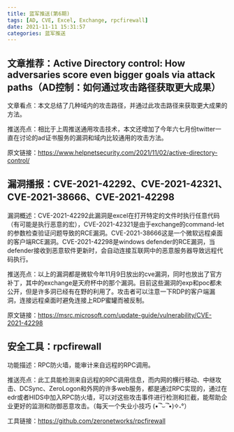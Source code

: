 ```yaml
---
title: 蓝军推送(第6期)
tags: [AD, CVE, Excel, Exchange, rpcfirewall]
date: 2021-11-11 15:31:57
categories: 蓝军推送
---
```



## 文章推荐：Active Directory control: How adversaries score even bigger goals via attack paths（AD控制：如何通过攻击路径获取更大成果）
文章看点：本文总结了几种域内的攻击路径，并通过此攻击路径来获取更大成果的方法。

推送亮点：相比于上周推送通用攻击技术，本文还增加了今年六七月份twitter一直在讨论的ad证书服务的漏洞和域内比较通用的攻击方法。

原文链接：https://www.helpnetsecurity.com/2021/11/02/active-directory-control/

## 漏洞播报：CVE-2021-42292、CVE-2021-42321、CVE-2021-38666、CVE-2021-42298
漏洞概述：CVE-2021-42292此漏洞是excel在打开特定的文件时执行任意代码（有可能是执行恶意的宏），CVE-2021-42321是由于exchange的command-let的参数检查验证问题导致的RCE漏洞。CVE-2021-38666这是一个微软远程桌面的客户端RCE漏洞。CVE-2021-42298是windows defender的RCE漏洞，当defender接收到恶意软件更新时，会自动连接互联网中的恶意服务器导致远程代码执行。

推送亮点：以上的漏洞都是微软今年11月9日放出的cve漏洞，同时也放出了官方补丁，其中的exchange是天府杯中的那个漏洞。目前这些漏洞的exp和poc都未公开，但是许多洞已经有在野的利用了。攻击者可以注意一下RDP的客户端漏洞，连接远程桌面时避免连接上RDP蜜罐而被反制。

原文链接：https://msrc.microsoft.com/update-guide/vulnerability/CVE-2021-42298

## 安全工具：rpcfirewall
功能描述：RPC防火墙，能审计来自远程的RPC调用。

推送亮点：此工具能检测来自远程的RPC调用信息，而内网的横行移动、中继攻击、DCSync、ZeroLogon和外网的许多web服务，都是通过RPC实现的，通过在edr或者HIDS中加入RPC防火墙，可以对这些攻击事件进行检测和拦截，能帮助企业更好的监测和防御恶意攻击。（每天一个失业小技巧 (•‾̑⌣‾̑•)✧˖°）

工具链接：https://github.com/zeronetworks/rpcfirewall
